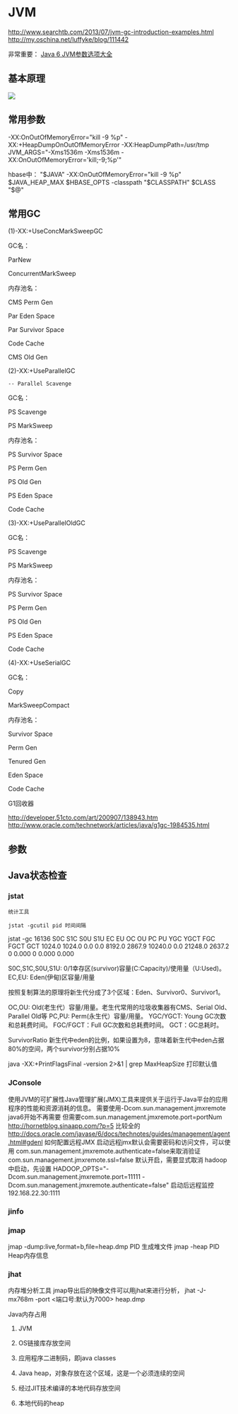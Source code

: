 # JVM

<http://www.searchtb.com/2013/07/jvm-gc-introduction-examples.html>
<http://my.oschina.net/luffyke/blog/111442>

非常重要：
[Java 6 JVM参数选项大全](http://kenwublog.com/docs/java6-jvm-options-chinese-edition.htm)

## 基本原理
![](http://www.eleforest.us/wp-content/uploads/2013/03/jvm-300x158.jpg)


## 常用参数

-XX:OnOutOfMemoryError="kill -9 %p"
-XX:+HeapDumpOnOutOfMemoryError -XX:HeapDumpPath=/usr/tmp
JVM_ARGS="-Xms1536m -Xms1536m -XX:OnOutOfMemoryError='kill;-9;%p'"

hbase中：
"$JAVA" -XX:OnOutOfMemoryError="kill -9 %p" $JAVA_HEAP_MAX $HBASE_OPTS -classpath "$CLASSPATH" $CLASS "$@"

## 常用GC

(1)-XX:+UseConcMarkSweepGC

 GC名：

   ParNew

   ConcurrentMarkSweep

 内存池名：

   CMS Perm Gen

   Par Eden Space

   Par Survivor Space

   Code Cache

   CMS Old Gen

(2)-XX:+UseParallelGC

    -- Parallel Scavenge

 GC名：

   PS Scavenge

   PS MarkSweep

 内存池名：

   PS Survivor Space

   PS Perm Gen

   PS Old Gen

   PS Eden Space

   Code Cache

(3)-XX:+UseParallelOldGC

 GC名：

   PS Scavenge

   PS MarkSweep

 内存池名：

   PS Survivor Space

   PS Perm Gen

   PS Old Gen

   PS Eden Space

   Code Cache

(4)-XX:+UseSerialGC

 GC名：

   Copy

   MarkSweepCompact

 内存池名：

   Survivor Space

   Perm Gen

   Tenured Gen

   Eden Space

   Code Cache

G1回收器

<http://developer.51cto.com/art/200907/138943.htm>
<http://www.oracle.com/technetwork/articles/java/g1gc-1984535.html>


## 参数


## Java状态检查

### jstat
    
    统计工具

    jstat -gcutil pid 时间间隔

jstat -gc 16136
 S0C    S1C    S0U    S1U      EC       EU        OC         OU       PC     PU    YGC     YGCT    FGC    FGCT     GCT
1024.0 1024.0  0.0    0.0    8192.0   2867.9   10240.0      0.0     21248.0 2637.2      0    0.000   0      0.000    0.000

S0C,S1C,S0U,S1U: 0/1幸存区(survivor)容量(C:Capacity)/使用量（U:Used)。
EC,EU: Eden(伊甸)区容量/用量

按照复制算法的原理将新生代分成了3个区域：Eden、Survivor0、Survivor1。

OC,OU: Old(老生代）容量/用量。老生代常用的垃圾收集器有CMS、Serial Old、Parallel Old等
PC,PU: Perm(永生代）容量/用量。
YGC/YGCT: Young GC次数和总耗费时间。
FGC/FGCT：Full GC次数和总耗费时间。
GCT：GC总耗时。

SurvivorRatio	新生代中eden的比例，如果设置为8，意味着新生代中eden占据80%的空间，两个survivor分别占据10%


java -XX:+PrintFlagsFinal -version 2>&1 | grep MaxHeapSize
打印默认值


### JConsole

使用JVM的可扩展性Java管理扩展(JMX)工具来提供关于运行于Java平台的应用程序的性能和资源消耗的信息。
需要使用-Dcom.sun.management.jmxremote	java6开始不再需要
但需要com.sun.management.jmxremote.port=portNum
http://hornetblog.sinaapp.com/?p=5	比较全的
http://docs.oracle.com/javase/6/docs/technotes/guides/management/agent.html#gdenl	如何配置远程JMX
启动远程jmx默认会需要密码和访问文件，可以使用
com.sun.management.jmxremote.authenticate=false来取消验证
com.sun.management.jmxremote.ssl=false	默认开启，需要显式取消
hadoop中启动，先设置
HADOOP_OPTS="-Dcom.sun.management.jmxremote.port=11111 -Dcom.sun.management.jmxremote.authenticate=false"
启动后远程监控
192.168.22.30:1111

### jinfo

### jmap

jmap -dump:live,format=b,file=heap.dmp PID	生成堆文件
jmap -heap PID  Heap内存信息

### jhat
内存堆分析工具
jmap导出后的映像文件可以用jhat来进行分析，
jhat -J-mx768m -port <端口号:默认为7000> heap.dmp



Java内存占用
1. JVM
2. OS链接库存放空间

3. 应用程序二进制码，即java classes
4. Java heap，对象存放在这个区域，这是一个必须连续的空间

5. 经过JIT技术编译的本地代码存放空间
6. 本地代码的heap